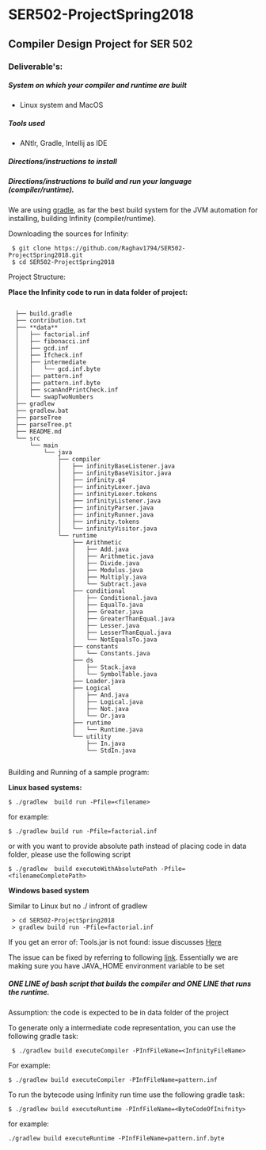 # SER502-ProjectSpring2018

## Compiler Design Project for SER 502


### Deliverable's:

##### System on which your compiler and runtime are built
- Linux system and MacOS
 
##### Tools used

- ANtlr, Gradle, Intellij as IDE


##### Directions/instructions to install 
##### Directions/instructions to build and run your language (compiler/runtime).

We are using [gradle](https://gradle.org/), as far the best build system for the JVM automation  for 
installing, building  Infinity (compiler/runtime).

Downloading the sources for Infinity:

```
 $ git clone https://github.com/Raghav1794/SER502-ProjectSpring2018.git
 $ cd SER502-ProjectSpring2018
```

Project Structure:

**Place the Infinity code to run in **data** folder of project:**
```

  ├── build.gradle
  ├── contribution.txt
  ├── **data**
  │   ├── factorial.inf
  │   ├── fibonacci.inf
  │   ├── gcd.inf
  │   ├── Ifcheck.inf
  │   ├── intermediate
  │   │   └── gcd.inf.byte
  │   ├── pattern.inf
  │   ├── pattern.inf.byte
  │   ├── scanAndPrintCheck.inf
  │   └── swapTwoNumbers
  ├── gradlew
  ├── gradlew.bat
  ├── parseTree
  ├── parseTree.pt
  ├── README.md
  └── src
      └── main
          └── java
              ├── compiler
              │   ├── infinityBaseListener.java
              │   ├── infinityBaseVisitor.java
              │   ├── infinity.g4
              │   ├── infinityLexer.java
              │   ├── infinityLexer.tokens
              │   ├── infinityListener.java
              │   ├── infinityParser.java
              │   ├── infinityRunner.java
              │   ├── infinity.tokens
              │   └── infinityVisitor.java
              └── runtime
                  ├── Arithmetic
                  │   ├── Add.java
                  │   ├── Arithmetic.java
                  │   ├── Divide.java
                  │   ├── Modulus.java
                  │   ├── Multiply.java
                  │   └── Subtract.java
                  ├── conditional
                  │   ├── Conditional.java
                  │   ├── EqualTo.java
                  │   ├── Greater.java
                  │   ├── GreaterThanEqual.java
                  │   ├── Lesser.java
                  │   ├── LesserThanEqual.java
                  │   └── NotEqualsTo.java
                  ├── constants
                  │   └── Constants.java
                  ├── ds
                  │   ├── Stack.java
                  │   └── SymbolTable.java
                  ├── Loader.java
                  ├── Logical
                  │   ├── And.java
                  │   ├── Logical.java
                  │   ├── Not.java
                  │   └── Or.java
                  ├── runtime
                  │   └── Runtime.java
                  └── utility
                      ├── In.java
                      └── StdIn.java
  

```


Building and Running of a sample program:

**Linux based systems:**

```
$ ./gradlew  build run -Pfile=<filename>
```

for example:
```
$ ./gradlew build run -Pfile=factorial.inf
```

or with you want to provide absolute path instead of placing code in data folder, please
use the following script

```
$ ./gradlew  build executeWithAbsolutePath -Pfile=<filenameCompletePath>
```


**Windows based system**

Similar to Linux but no ./ infront of gradlew

```
 > cd SER502-ProjectSpring2018
 > gradlew build run -Pfile=factorial.inf

```

If you get an error of:
Tools.jar is not found:  issue discusses [Here](http://stackoverflow.com/questions/5730815/unable-to-locate-tools-jar)

The issue can be fixed by referring to following [link](https://www.mkyong.com/java/how-to-set-java_home-on-windows-10/). Essentially we are making sure you have JAVA_HOME environment variable to be set




##### ONE LINE of bash script that builds the compiler and ONE LINE that runs the runtime.

Assumption: the code is expected to be in data folder of the project

To generate only a intermediate code representation, you can use the following gradle task:
```
 $ ./gradlew build executeCompiler -PInfFileName=<InfinityFileName>
```

For example:

```
$ ./gradlew build executeCompiler -PInfFileName=pattern.inf

```

To run the bytecode using Infinity run time use the following gradle task:

```
$ ./gradlew build executeRuntime -PInfFileName=<ByteCodeOfInifnity>
```

for example:

```
./gradlew build executeRuntime -PInfFileName=pattern.inf.byte
```

